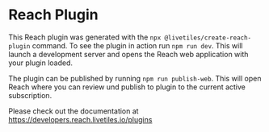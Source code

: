# Reach Plugin

This Reach plugin was generated with the `npx @livetiles/create-reach-plugin` command.
To see the plugin in action run `npm run dev`. This will launch a development server and opens the Reach web application with your plugin loaded.

The plugin can be published by running `npm run publish-web`. This will open Reach where you can review und publish to plugin to the current active subscription.

Please check out the documentation at https://developers.reach.livetiles.io/plugins
